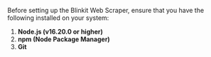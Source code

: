 Before setting up the Blinkit Web Scraper, ensure that you have the following installed on your system:

1. **Node.js (v16.20.0 or higher)**
2. **npm (Node Package Manager)**
3. **Git**

